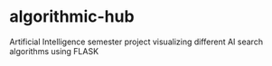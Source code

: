# algorithmic-hub
Artificial Intelligence semester project visualizing different AI  search algorithms using FLASK
